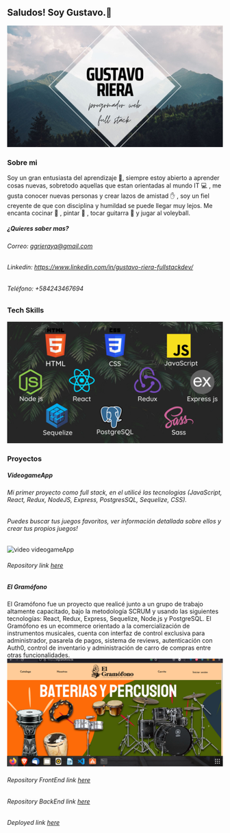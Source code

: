 ## Saludos! Soy Gustavo.👋 
![Imagen de presentacion](https://raw.githubusercontent.com/Gustavitory/Resources/master/port.jpg)

### Sobre mi
  Soy un gran entusiasta del aprendizaje :eyes:, siempre estoy abierto a aprender cosas nuevas, sobretodo aquellas que estan orientadas al mundo IT :computer: ,
  me gusta conocer nuevas personas y crear lazos de amistad :hand: , soy un fiel creyente de que con disciplina y humildad se puede llegar muy lejos.
  Me encanta cocinar :rice_cracker: , pintar 🎨 , tocar guitarra :guitar: y jugar al voleyball.
  ##### ¿Quieres saber mas?
  ###### Correo: ggrieraya@gmail.com
  ###### Linkedin: https://www.linkedin.com/in/gustavo-riera-fullstackdev/
  ###### Teléfono: +584243467694

### Tech Skills
![Imagen de skills](https://raw.githubusercontent.com/Gustavitory/Resources/master/skills.png)

### Proyectos

##### VideogameApp
###### Mi primer proyecto como full stack, en el utilicé las tecnologias (JavaScript, React, Redux, NodeJS, Express, PostgresSQL, Sequelize, CSS).
###### Puedes buscar tus juegos favoritos, ver información detallada sobre ellos y crear tus propios juegos!
![video videogameApp](https://raw.githubusercontent.com/Gustavitory/Resources/master/viadeogameApp.gif)
###### Repository link [here](https://github.com/Gustavitory/PI-Videogames-FT13)

##### El Gramófono
  El Gramófono fue un proyecto que realicé junto a un grupo de trabajo altamente capacitado, bajo la metodología SCRUM y usando las siguientes tecnologías: React, Redux, Express, Sequelize, Node.js y PostgreSQL.
  El Gramófono es un ecommerce orientado a la comercialización de instrumentos musicales, cuenta con interfaz de control exclusiva para administrador, pasarela de pagos, sistema de reviews, autenticación con Auth0, control de inventario y administración de carro de compras entre otras funcionalidades.
  ![El Gramofono](https://github.com/Gustavitory/Resources/blob/main/Captura%20de%20pantalla%20de%202021-10-13%2014-41-53.png)
  ###### Repository FrontEnd link [here](https://github.com/Gustavitory/PG-Henry-Ecommerce-Front)
  ###### Repository BackEnd link [here](https://github.com/Gustavitory/PG-Henry-Ecommerce-Back)
  ###### Deployed link [here](https://elgramofono.tk/)
  

<!---
Gustavitory/Gustavitory is a ✨ special ✨ repository because its `README.md` (this file) appears on your GitHub profile.
You can click the Preview link to take a look at your changes.
--->
